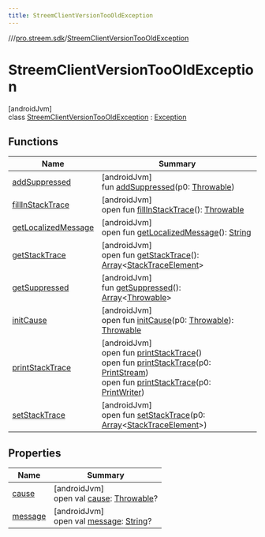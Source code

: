 ```yaml
---
title: StreemClientVersionTooOldException
---
```

//[<root>](../../../index.html)/[pro.streem.sdk](../index.html)/[StreemClientVersionTooOldException](index.html)



# StreemClientVersionTooOldException



[androidJvm]\
class [StreemClientVersionTooOldException](index.html) : [Exception](https://developer.android.com/reference/kotlin/java/lang/Exception.html)



## Functions


| Name | Summary |
|---|---|
| [addSuppressed](index.html#282858770%2FFunctions%2F1719228252) | [androidJvm]<br>fun [addSuppressed](index.html#282858770%2FFunctions%2F1719228252)(p0: [Throwable](https://kotlinlang.org/api/latest/jvm/stdlib/kotlin/-throwable/index.html)) |
| [fillInStackTrace](index.html#-1102069925%2FFunctions%2F1719228252) | [androidJvm]<br>open fun [fillInStackTrace](index.html#-1102069925%2FFunctions%2F1719228252)(): [Throwable](https://kotlinlang.org/api/latest/jvm/stdlib/kotlin/-throwable/index.html) |
| [getLocalizedMessage](index.html#1043865560%2FFunctions%2F1719228252) | [androidJvm]<br>open fun [getLocalizedMessage](index.html#1043865560%2FFunctions%2F1719228252)(): [String](https://kotlinlang.org/api/latest/jvm/stdlib/kotlin/-string/index.html) |
| [getStackTrace](index.html#2050903719%2FFunctions%2F1719228252) | [androidJvm]<br>open fun [getStackTrace](index.html#2050903719%2FFunctions%2F1719228252)(): [Array](https://kotlinlang.org/api/latest/jvm/stdlib/kotlin/-array/index.html)&lt;[StackTraceElement](https://developer.android.com/reference/kotlin/java/lang/StackTraceElement.html)&gt; |
| [getSuppressed](index.html#672492560%2FFunctions%2F1719228252) | [androidJvm]<br>fun [getSuppressed](index.html#672492560%2FFunctions%2F1719228252)(): [Array](https://kotlinlang.org/api/latest/jvm/stdlib/kotlin/-array/index.html)&lt;[Throwable](https://kotlinlang.org/api/latest/jvm/stdlib/kotlin/-throwable/index.html)&gt; |
| [initCause](index.html#-418225042%2FFunctions%2F1719228252) | [androidJvm]<br>open fun [initCause](index.html#-418225042%2FFunctions%2F1719228252)(p0: [Throwable](https://kotlinlang.org/api/latest/jvm/stdlib/kotlin/-throwable/index.html)): [Throwable](https://kotlinlang.org/api/latest/jvm/stdlib/kotlin/-throwable/index.html) |
| [printStackTrace](index.html#-1769529168%2FFunctions%2F1719228252) | [androidJvm]<br>open fun [printStackTrace](index.html#-1769529168%2FFunctions%2F1719228252)()<br>open fun [printStackTrace](index.html#1841853697%2FFunctions%2F1719228252)(p0: [PrintStream](https://developer.android.com/reference/kotlin/java/io/PrintStream.html))<br>open fun [printStackTrace](index.html#1175535278%2FFunctions%2F1719228252)(p0: [PrintWriter](https://developer.android.com/reference/kotlin/java/io/PrintWriter.html)) |
| [setStackTrace](index.html#2135801318%2FFunctions%2F1719228252) | [androidJvm]<br>open fun [setStackTrace](index.html#2135801318%2FFunctions%2F1719228252)(p0: [Array](https://kotlinlang.org/api/latest/jvm/stdlib/kotlin/-array/index.html)&lt;[StackTraceElement](https://developer.android.com/reference/kotlin/java/lang/StackTraceElement.html)&gt;) |


## Properties


| Name | Summary |
|---|---|
| [cause](index.html#-654012527%2FProperties%2F1719228252) | [androidJvm]<br>open val [cause](index.html#-654012527%2FProperties%2F1719228252): [Throwable](https://kotlinlang.org/api/latest/jvm/stdlib/kotlin/-throwable/index.html)? |
| [message](index.html#1824300659%2FProperties%2F1719228252) | [androidJvm]<br>open val [message](index.html#1824300659%2FProperties%2F1719228252): [String](https://kotlinlang.org/api/latest/jvm/stdlib/kotlin/-string/index.html)? |

